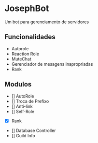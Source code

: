 # JosephBot

Um bot para gerenciamento de servidores

## Funcionalidades

- Autorole
- Reaction Role
- MuteChat
- Gerenciador de mesagens inapropriadas
- Rank

## Modulos

- [] AutoRole
- [] Troca de Prefixo
- [] Anti-link
- [] Self-Role
- [x] Rank
- [] Database Controller
- [] Guild Info

